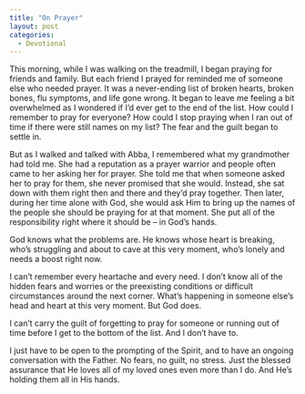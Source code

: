 ```yaml
---
title: "On Prayer"
layout: post
categories:
  - Devotional
---
```

<p>This morning, while I was walking on the treadmill, I began praying for friends and family. But each friend I prayed for reminded me of someone else who needed prayer.&nbsp;It was a never-ending list of broken hearts, broken bones, flu symptoms, and life gone wrong. It began to leave me feeling a bit overwhelmed as I wondered if I&rsquo;d ever get to the end of the list. How could I remember to pray for everyone? How could I stop praying when I ran out of time if there were still names on my list? The fear and the guilt began to settle in.</p>
<p>But as I walked and talked with Abba, I remembered what my grandmother had told me. She had a reputation as a prayer warrior and people often came to her asking her for prayer. She told me that when someone asked her to pray for them, she never promised that she would. Instead, she sat down with them right then and there and they&rsquo;d pray together. Then later, during her time alone with God, she would ask Him to bring up the names of the people she should be praying for at that moment. She put all of the responsibility right where it should be &ndash; in God&rsquo;s hands.</p>
<p>God knows what the problems are. He knows whose heart is breaking, who&rsquo;s struggling and about to cave at this very moment, who&rsquo;s lonely and needs a boost right now.</p>
<p>I can&rsquo;t remember every heartache and every need. I don&rsquo;t know all of the hidden fears and worries or the preexisting conditions or difficult circumstances around the next corner. What&rsquo;s happening in someone else&rsquo;s head and heart at this very moment. But God does.</p>
<p>I can&rsquo;t carry the guilt of forgetting to pray for someone or running out of time before I get to the bottom of the list. And I don&rsquo;t have to.</p>
<p>I just have to be open to the prompting of the Spirit, and to have an ongoing conversation with the Father. No fears, no guilt, no stress. Just the blessed assurance that He loves all of my loved ones even more than I do. And He&rsquo;s holding them all in His hands.</p>
<p>&nbsp;</p>
